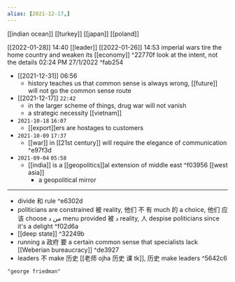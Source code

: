 ```yaml
---
alias: [2021-12-17,]
---
```

[[indian ocean]] [[turkey]] [[japan]] [[poland]]

[[2022-01-28]] 14:40
[[leader]]
[[2022-01-26]] 14:53
imperial wars tire the home country and weaken its [[economy]] ^22770f
look at the intent, not the details 02:24 PM 27/1/2022 ^fab254
- [[2021-12-31]] 06:56
	- history teaches us that common sense is always wrong, [[future]] will not go the common sense route
- [[2021-12-17]] `22:42`
	- in the larger scheme of things, drug war will not vanish
	- a strategic necessity [[vietnam]]
- `2021-10-18` `16:07`
	- [[export]]ers are hostages to customers
- `2021-10-09` `17:37`
	- [[war]] in [[21st century]] will require the elegance of communication ^e97f3d
- `2021-09-04` `05:58`
	- [[india]] is a [[geopolitics]]al extension of middle east ^f03956 [[west asia]]
		- a geopolitical mirror
------------------------------------------------------------
- divide 和 rule ^e6302d
- politicians are constrained 被 reality, 他们 不 有 much 的 a choice, 他们 应该 choose من د menu provided 被 د reality, 人 despise politicians since it's a delight ^f02d6a
- [[deep state]] ^32249b
- running a 政府 要 a certain common sense that specialists lack [[Weberian bureaucracy]] ^de3927
- leaders 不 make 历史 [[老师 ojha 历史 课 tk]], 历史 make leaders ^5642c6

```query
"george friedman"
```